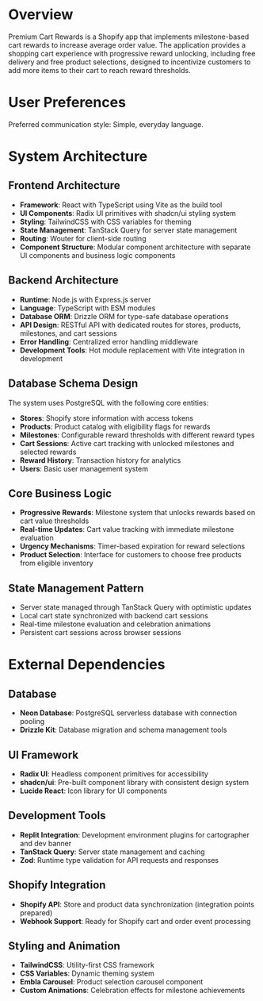 # Overview

Premium Cart Rewards is a Shopify app that implements milestone-based cart rewards to increase average order value. The application provides a shopping cart experience with progressive reward unlocking, including free delivery and free product selections, designed to incentivize customers to add more items to their cart to reach reward thresholds.

# User Preferences

Preferred communication style: Simple, everyday language.

# System Architecture

## Frontend Architecture
- **Framework**: React with TypeScript using Vite as the build tool
- **UI Components**: Radix UI primitives with shadcn/ui styling system
- **Styling**: TailwindCSS with CSS variables for theming
- **State Management**: TanStack Query for server state management
- **Routing**: Wouter for client-side routing
- **Component Structure**: Modular component architecture with separate UI components and business logic components

## Backend Architecture
- **Runtime**: Node.js with Express.js server
- **Language**: TypeScript with ESM modules
- **Database ORM**: Drizzle ORM for type-safe database operations
- **API Design**: RESTful API with dedicated routes for stores, products, milestones, and cart sessions
- **Error Handling**: Centralized error handling middleware
- **Development Tools**: Hot module replacement with Vite integration in development

## Database Schema Design
The system uses PostgreSQL with the following core entities:
- **Stores**: Shopify store information with access tokens
- **Products**: Product catalog with eligibility flags for rewards
- **Milestones**: Configurable reward thresholds with different reward types
- **Cart Sessions**: Active cart tracking with unlocked milestones and selected rewards
- **Reward History**: Transaction history for analytics
- **Users**: Basic user management system

## Core Business Logic
- **Progressive Rewards**: Milestone system that unlocks rewards based on cart value thresholds
- **Real-time Updates**: Cart value tracking with immediate milestone evaluation
- **Urgency Mechanisms**: Timer-based expiration for reward selections
- **Product Selection**: Interface for customers to choose free products from eligible inventory

## State Management Pattern
- Server state managed through TanStack Query with optimistic updates
- Local cart state synchronized with backend cart sessions
- Real-time milestone evaluation and celebration animations
- Persistent cart sessions across browser sessions

# External Dependencies

## Database
- **Neon Database**: PostgreSQL serverless database with connection pooling
- **Drizzle Kit**: Database migration and schema management tools

## UI Framework
- **Radix UI**: Headless component primitives for accessibility
- **shadcn/ui**: Pre-built component library with consistent design system
- **Lucide React**: Icon library for UI components

## Development Tools
- **Replit Integration**: Development environment plugins for cartographer and dev banner
- **TanStack Query**: Server state management and caching
- **Zod**: Runtime type validation for API requests and responses

## Shopify Integration
- **Shopify API**: Store and product data synchronization (integration points prepared)
- **Webhook Support**: Ready for Shopify cart and order event processing

## Styling and Animation
- **TailwindCSS**: Utility-first CSS framework
- **CSS Variables**: Dynamic theming system
- **Embla Carousel**: Product selection carousel component
- **Custom Animations**: Celebration effects for milestone achievements